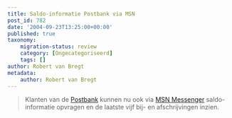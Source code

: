 ```yaml
---
title: Saldo-informatie Postbank via MSN
post_id: 782
date: '2004-09-23T13:25:00+00:00'
published: true
taxonomy:
    migration-status: review
    category: [Ongecategoriseerd]
    tags: []
author: Robert van Bregt
metadata:
    author: Robert van Bregt
---
```

> Klanten van de [Postbank](https://web.archive.org/web/20050207105915/http://www.postbank.nl/) kunnen nu ook via [MSN Messenger](https://web.archive.org/web/20050207105915/http://messenger.msn.com/) saldo-informatie opvragen en de laatste vijf bij- en afschrijvingen inzien.